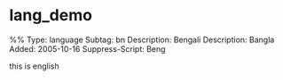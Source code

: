 # lang_demo
%%
Type: language
Subtag: bn
Description: Bengali
Description: Bangla
Added: 2005-10-16
Suppress-Script: Beng


this is english
